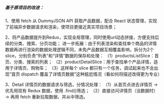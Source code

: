 ##### 基于原项目的改进：
1、使用 fetch 从 DummyJSON API 获取产品数据，配合 React 状态管理，实现了前端异步数据请求和渲染，使项目更接近真实项目场景；

2、将产品数据提升到Redux，实现全局管理，同时使用url动态拼接，方便支持后续的分类、搜索、分页功能；
进一步拓展：由于列表渲染和查找单个商品的详情数据再进行渲染的数据处理逻辑不同，未免产品数据互相覆盖影响，拆分为2个slice，分别负责“列表”和“详情”数据的保存和处理：
（1）productsListSlice：首页、分类、搜索的列表；
（2）productDetailSlice：用于查找单个产品详情，适用于详情页、购物车；
（3）这样每个 slice 都只有一个任务，调试起来也不会出现“首页 dispatch 覆盖了详情页数据”这种尴尬情况（看如何将描述改得更为专业）

3、Detail 详情页的数据请求与筛选，分情况处理：
（1）从首页点进去详情页 → 优先用现有 Redux 数据，使用 .find()筛选；
（2）直接访问详情页（没数据时） → 再用 fetch 重新拉取数据，并从中筛选。